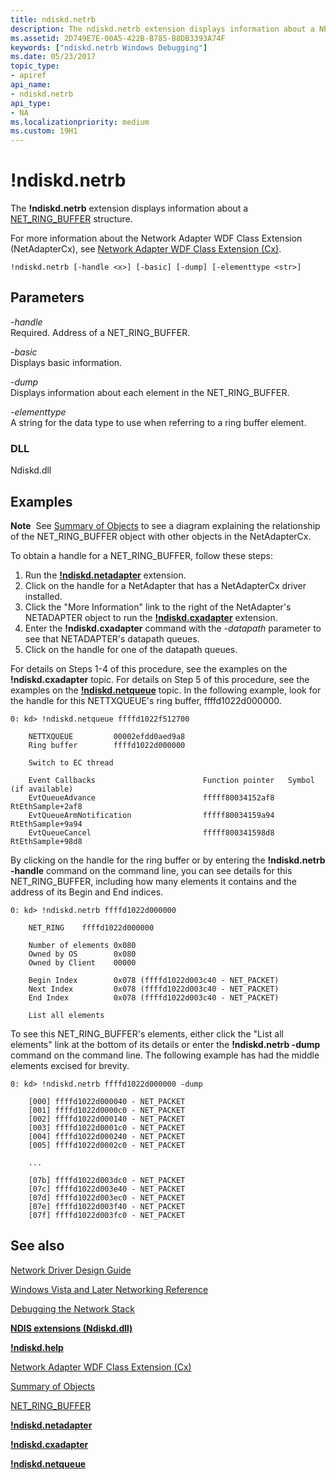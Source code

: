 ```yaml
---
title: ndiskd.netrb
description: The ndiskd.netrb extension displays information about a NET_RING structure.
ms.assetid: 2D749E7E-00A5-422B-B785-B8DB3393A74F
keywords: ["ndiskd.netrb Windows Debugging"]
ms.date: 05/23/2017
topic_type:
- apiref
api_name:
- ndiskd.netrb
api_type:
- NA
ms.localizationpriority: medium
ms.custom: 19H1
---
```


# !ndiskd.netrb


The **!ndiskd.netrb** extension displays information about a [NET\_RING\_BUFFER](https://docs.microsoft.com/windows-hardware/drivers/netcx/net-ring-buffer) structure.

For more information about the Network Adapter WDF Class Extension (NetAdapterCx), see [Network Adapter WDF Class Extension (Cx)](https://docs.microsoft.com/windows-hardware/drivers/netcx).

```console
!ndiskd.netrb [-handle <x>] [-basic] [-dump] [-elementtype <str>] 
```

## <span id="Parameters"></span><span id="parameters"></span><span id="PARAMETERS"></span>Parameters


<span id="_______-handle______"></span><span id="_______-HANDLE______"></span> *-handle*   
Required. Address of a NET\_RING\_BUFFER.

<span id="_______-basic______"></span><span id="_______-BASIC______"></span> *-basic*   
Displays basic information.

<span id="_______-dump______"></span><span id="_______-DUMP______"></span> *-dump*   
Displays information about each element in the NET\_RING\_BUFFER.

<span id="_______-elementtype______"></span><span id="_______-ELEMENTTYPE______"></span> *-elementtype*   
A string for the data type to use when referring to a ring buffer element.

### <span id="DLL"></span><span id="dll"></span>DLL

Ndiskd.dll

Examples
--------

**Note**  See [Summary of Objects](https://docs.microsoft.com/windows-hardware/drivers/netcx/summary-of-objects) to see a diagram explaining the relationship of the NET\_RING\_BUFFER object with other objects in the NetAdapterCx.

 

To obtain a handle for a NET\_RING\_BUFFER, follow these steps:

1.  Run the [**!ndiskd.netadapter**](-ndiskd-netadapter.md) extension.
2.  Click on the handle for a NetAdapter that has a NetAdapterCx driver installed.
3.  Click the "More Information" link to the right of the NetAdapter's NETADAPTER object to run the [**!ndiskd.cxadapter**](-ndiskd-cxadapter.md) extension.
4.  Enter the **!ndiskd.cxadapter** command with the *-datapath* parameter to see that NETADAPTER's datapath queues.
5.  Click on the handle for one of the datapath queues.

For details on Steps 1-4 of this procedure, see the examples on the **!ndiskd.cxadapter** topic. For details on Step 5 of this procedure, see the examples on the [**!ndiskd.netqueue**](-ndiskd-netqueue.md) topic.
In the following example, look for the handle for this NETTXQUEUE's ring buffer, ffffd1022d000000.

```console
0: kd> !ndiskd.netqueue ffffd1022f512700

    NETTXQUEUE         00002efdd0aed9a8
    Ring buffer        ffffd1022d000000

    Switch to EC thread

    Event Callbacks                        Function pointer   Symbol (if available)
    EvtQueueAdvance                        fffff80034152af8   RtEthSample+2af8
    EvtQueueArmNotification                fffff80034159a94   RtEthSample+9a94
    EvtQueueCancel                         fffff800341598d8   RtEthSample+98d8
```

By clicking on the handle for the ring buffer or by entering the **!ndiskd.netrb -handle** command on the command line, you can see details for this NET\_RING\_BUFFER, including how many elements it contains and the address of its Begin and End indices.

```console
0: kd> !ndiskd.netrb ffffd1022d000000

    NET_RING    ffffd1022d000000

    Number of elements 0x080
    Owned by OS        0x080
    Owned by Client    00000

    Begin Index        0x078 (ffffd1022d003c40 - NET_PACKET)
    Next Index         0x078 (ffffd1022d003c40 - NET_PACKET)
    End Index          0x078 (ffffd1022d003c40 - NET_PACKET)

    List all elements
```

To see this NET\_RING\_BUFFER's elements, either click the "List all elements" link at the bottom of its details or enter the **!ndiskd.netrb -dump** command on the command line. The following example has had the middle elements excised for brevity.

```console
0: kd> !ndiskd.netrb ffffd1022d000000 -dump

    [000] ffffd1022d000040 - NET_PACKET
    [001] ffffd1022d0000c0 - NET_PACKET
    [002] ffffd1022d000140 - NET_PACKET
    [003] ffffd1022d0001c0 - NET_PACKET
    [004] ffffd1022d000240 - NET_PACKET
    [005] ffffd1022d0002c0 - NET_PACKET
    
    ...

    [07b] ffffd1022d003dc0 - NET_PACKET
    [07c] ffffd1022d003e40 - NET_PACKET
    [07d] ffffd1022d003ec0 - NET_PACKET
    [07e] ffffd1022d003f40 - NET_PACKET
    [07f] ffffd1022d003fc0 - NET_PACKET
```

## <span id="see_also"></span>See also


[Network Driver Design Guide](https://docs.microsoft.com/windows-hardware/drivers/network/index)

[Windows Vista and Later Networking Reference](https://docs.microsoft.com/windows-hardware/drivers/ddi/_netvista/)

[Debugging the Network Stack](https://go.microsoft.com/fwlink/p/?linkid=845311)

[**NDIS extensions (Ndiskd.dll)**](ndis-extensions--ndiskd-dll-.md)

[**!ndiskd.help**](-ndiskd-help.md)

[Network Adapter WDF Class Extension (Cx)](https://docs.microsoft.com/windows-hardware/drivers/netcx)

[Summary of Objects](https://docs.microsoft.com/windows-hardware/drivers/netcx/summary-of-objects)

[NET\_RING\_BUFFER](https://docs.microsoft.com/windows-hardware/drivers/netcx/net-ring-buffer)

[**!ndiskd.netadapter**](-ndiskd-netadapter.md)

[**!ndiskd.cxadapter**](-ndiskd-cxadapter.md)

[**!ndiskd.netqueue**](-ndiskd-netqueue.md)

 

 






